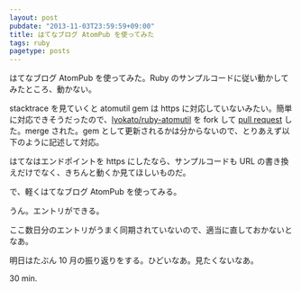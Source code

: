 ```yaml
---
layout: post
pubdate: "2013-11-03T23:59:59+09:00"
title: はてなブログ AtomPub を使ってみた
tags: ruby
pagetype: posts
---
```

はてなブログ AtomPub を使ってみた。Ruby のサンプルコードに従い動かしてみたところ、動かない。

stacktrace を見ていくと atomutil gem は https に対応していないみたい。簡単に対応できそうだったので、[lyokato/ruby-atomutil][lyokato/ruby-atomutil] を fork して [pull request][lyokato/ruby-atomutil/pull/1] した。merge された。gem として更新されるかは分からないので、とりあえず以下のように記述して対応。

<script src="https://gist.github.com/bouzuya/7291697.js"></script>

はてなはエンドポイントを https にしたなら、サンプルコードも URL の書き換えだけでなく、きちんと動くか見てほしいものだ。

で、軽くはてなブログ AtomPub を使ってみる。

<script src="https://gist.github.com/bouzuya/7292111.js"></script>

うん。エントリができる。

ここ数日分のエントリがうまく同期されていないので、適当に直しておかないとなあ。

明日はたぶん 10 月の振り返りをする。ひどいなあ。見たくないなあ。

30 min.

[lyokato/ruby-atomutil]: https://github.com/lyokato/ruby-atomutil
[lyokato/ruby-atomutil/pull/1]: https://github.com/lyokato/ruby-atomutil/pull/1

